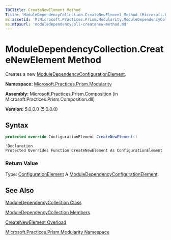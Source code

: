 ```yaml
---
TOCTitle: CreateNewElement Method
Title: 'ModuleDependencyCollection.CreateNewElement Method (Microsoft.Practices.Prism.Modularity)'
ms:assetid: 'M:Microsoft.Practices.Prism.Modularity.ModuleDependencyCollection.CreateNewElement'
ms:mtpsurl: 'moduledependencycoll-createnew-method.md'
---
```


# ModuleDependencyCollection.CreateNewElement Method

Creates a new [ModuleDependencyConfigurationElement](/patterns-practices/reference/moduledependencyconfigurationelement-class-mspp-modularity).

**Namespace:** [Microsoft.Practices.Prism.Modularity](/patterns-practices/reference/mspp-modularity-namespace)

**Assembly:** Microsoft.Practices.Prism.Composition (in Microsoft.Practices.Prism.Composition.dll)

**Version:** 5.0.0.0 (5.0.0.0)

## Syntax
```C#
protected override ConfigurationElement CreateNewElement()
```
```VB
'Declaration
Protected Overrides Function CreateNewElement As ConfigurationElement
```
### Return Value

Type: [ConfigurationElement](http://msdn.microsoft.com/en-us/library/kyx77cz3)
A [ModuleDependencyConfigurationElement](/patterns-practices/reference/moduledependencyconfigurationelement-class-mspp-modularity).

## See Also

[ModuleDependencyCollection Class](/patterns-practices/reference/moduledependencycollection-class-mspp-modularity)

[ModuleDependencyCollection Members](/patterns-practices/reference/moduledependencycollection-members-mspp-modularity)

[CreateNewElement Overload](/patterns-practices/reference/moduledependencycollection-createnewelement-method-mspp-modularity)

[Microsoft.Practices.Prism.Modularity Namespace](/patterns-practices/reference/mspp-modularity-namespace)